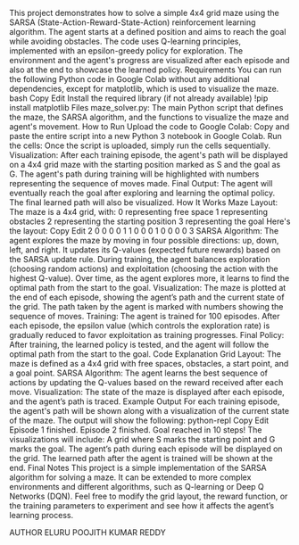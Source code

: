 This project demonstrates how to solve a simple 4x4 grid maze using the SARSA (State-Action-Reward-State-Action) reinforcement learning algorithm. The agent starts at a defined position and aims to reach the goal while avoiding obstacles. The code uses Q-learning principles, implemented with an epsilon-greedy policy for exploration. The environment and the agent's progress are visualized after each episode and also at the end to showcase the learned policy.
Requirements
You can run the following Python code in Google Colab without any additional dependencies, except for matplotlib, which is used to visualize the maze.
bash
Copy
Edit
Install the required library (if not already available)
!pip install matplotlib
Files
maze_solver.py: The main Python script that defines the maze, the SARSA algorithm, and the functions to visualize the maze and agent's movement.
How to Run
Upload the code to Google Colab: Copy and paste the entire script into a new Python 3 notebook in Google Colab.
Run the cells: Once the script is uploaded, simply run the cells sequentially.
Visualization: After each training episode, the agent's path will be displayed on a 4x4 grid maze with the starting position marked as S and the goal as G. The agent's path during training will be highlighted with numbers representing the sequence of moves made.
Final Output: The agent will eventually reach the goal after exploring and learning the optimal policy. The final learned path will also be visualized.
How It Works
Maze Layout:
The maze is a 4x4 grid, with:
0 representing free space
1 representing obstacles
2 representing the starting position
3 representing the goal
Here's the layout:
Copy
Edit
2  0  0  0
0  1  1  0
0  0  1  0
0  0  0  3
SARSA Algorithm:
The agent explores the maze by moving in four possible directions: up, down, left, and right.
It updates its Q-values (expected future rewards) based on the SARSA update rule.
During training, the agent balances exploration (choosing random actions) and exploitation (choosing the action with the highest Q-value).
Over time, as the agent explores more, it learns to find the optimal path from the start to the goal.
Visualization:
The maze is plotted at the end of each episode, showing the agent’s path and the current state of the grid.
The path taken by the agent is marked with numbers showing the sequence of moves.
Training:
The agent is trained for 100 episodes.
After each episode, the epsilon value (which controls the exploration rate) is gradually reduced to favor exploitation as training progresses.
Final Policy:
After training, the learned policy is tested, and the agent will follow the optimal path from the start to the goal.
Code Explanation
Grid Layout: The maze is defined as a 4x4 grid with free spaces, obstacles, a start point, and a goal point.
SARSA Algorithm: The agent learns the best sequence of actions by updating the Q-values based on the reward received after each move.
Visualization: The state of the maze is displayed after each episode, and the agent’s path is traced.
Example Output
For each training episode, the agent's path will be shown along with a visualization of the current state of the maze. The output will show the following:
python-repl
Copy
Edit
Episode 1 finished.
Episode 2 finished.
Goal reached in 10 steps!
The visualizations will include:
A grid where S marks the starting point and G marks the goal.
The agent’s path during each episode will be displayed on the grid.
The learned path after the agent is trained will be shown at the end.
Final Notes
This project is a simple implementation of the SARSA algorithm for solving a maze. It can be extended to more complex environments and different algorithms, such as Q-learning or Deep Q Networks (DQN).
Feel free to modify the grid layout, the reward function, or the training parameters to experiment and see how it affects the agent’s learning process.

AUTHOR 
ELURU POOJITH KUMAR REDDY
